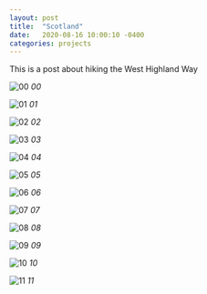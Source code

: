 ```yaml
---
layout: post
title:  "Scotland"
date:   2020-08-16 10:00:10 -0400
categories: projects
---
```

This is a post about hiking the West Highland Way

![00](/assets/scotland/scotland00.jpeg)
_00_

![01](/assets/scotland/scotland01.jpeg)
_01_

![02](/assets/scotland/scotland02.jpeg)
_02_

![03](/assets/scotland/scotland03.jpeg)
_03_

![04](/assets/scotland/scotland04.jpeg)
_04_

![05](/assets/scotland/scotland05.jpeg)
_05_

![06](/assets/scotland/scotland06.jpeg)
_06_

![07](/assets/scotland/scotland07.jpeg)
_07_

![08](/assets/scotland/scotland08.jpeg)
_08_

![09](/assets/scotland/scotland09.jpeg)
_09_

![10](/assets/scotland/scotland10.jpeg)
_10_

![11](/assets/scotland/scotland11.jpeg)
_11_